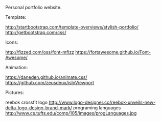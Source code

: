 Personal portfolio website.

Template:

http://startbootstrap.com/template-overviews/stylish-portfolio/
http://getbootstrap.com/css/

Icons:

http://fizzed.com/oss/font-mfizz
https://fortawesome.github.io/Font-Awesome/

Animation:

https://daneden.github.io/animate.css/
https://github.com/zeusdeux/isInViewport

Pictures:

reebok crossfit logo
http://www.logo-designer.co/reebok-unveils-new-delta-logo-design-brand-mark/
programing languages
http://www.cs.tufts.edu/comp/105/images/progLanguages.jpg


